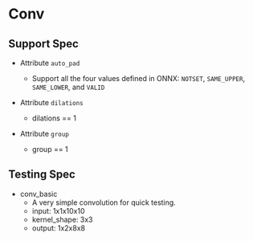 # Conv

## Support Spec

* Attribute `auto_pad`
    * Support all the four values defined in ONNX: `NOTSET`, `SAME_UPPER`, `SAME_LOWER`, and `VALID`

* Attribute `dilations`
    * dilations == 1
    
* Attribute `group`
    * group == 1


## Testing Spec

* conv_basic
    * A very simple convolution for quick testing.
    * input: 1x1x10x10
    * kernel_shape: 3x3
    * output: 1x2x8x8


